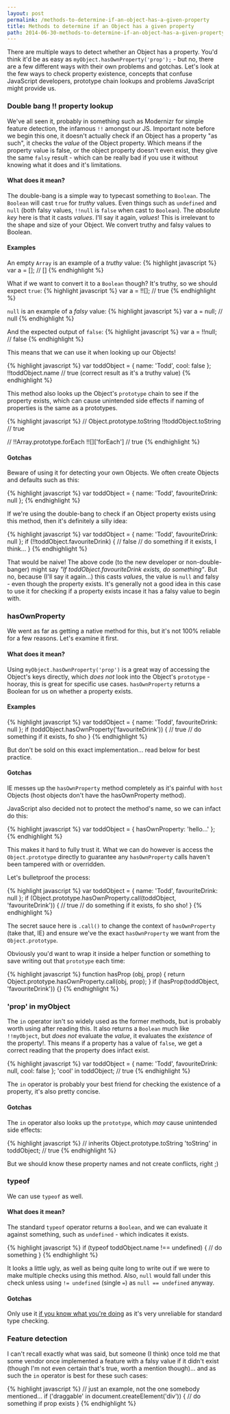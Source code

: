 ```yaml
---
layout: post
permalink: /methods-to-determine-if-an-object-has-a-given-property
title: Methods to determine if an Object has a given property
path: 2014-06-30-methods-to-determine-if-an-object-has-a-given-property.md
---
```


There are multiple ways to detect whether an Object has a property. You'd think it'd be as easy as `myObject.hasOwnProperty('prop');` - but no, there are a few different ways with their own problems and gotchas. Let's look at the few ways to check property existence, concepts that confuse JavaScript developers, prototype chain lookups and problems JavaScript might provide us.

### Double bang !! property lookup
We've all seen it, probably in something such as Modernizr for simple feature detection, the infamous `!!` amongst our JS. Important note before we begin this one, it doesn't actually check if an Object has a property "as such", it checks the _value_ of the Object property. Which means if the property value is false, or the object property doesn't even exist, they give the same `falsy` result - which can be really bad if you use it without knowing what it does and it's limitations.

#### What does it mean?

The double-bang is a simple way to typecast something to `Boolean`. The `Boolean` will cast `true` for _truthy_ values. Even things such as `undefined` and `null` (both falsy values, `!!null` is `false` when cast to `Boolean`). The _absolute key_ here is that it casts _values_. I'll say it again, _values_! This is irrelevant to the shape and size of your Object. We convert truthy and falsy values to Boolean.

#### Examples

An empty `Array` is an example of a _truthy_ value:
{% highlight javascript %}
var a = []; // []
{% endhighlight %}

What if we want to convert it to a `Boolean` though? It's truthy, so we should expect `true`:
{% highlight javascript %}
var a = !![]; // true
{% endhighlight %}

`null` is an example of a _falsy_ value:
{% highlight javascript %}
var a = null; // null
{% endhighlight %}

And the expected output of `false`:
{% highlight javascript %}
var a = !!null; // false
{% endhighlight %}

This means that we can use it when looking up our Objects!

{% highlight javascript %}
var toddObject = {
  name: 'Todd',
  cool: false
};
!!toddObject.name // true (correct result as it's a truthy value)
{% endhighlight %}

This method also looks up the Object's `prototype` chain to see if the property exists, which can cause unintended side effects if naming of properties is the same as a prototypes.

{% highlight javascript %}
// Object.prototype.toString
!!toddObject.toString // true

// !!Array.prototype.forEach
!![]['forEach'] // true
{% endhighlight %}

#### Gotchas

Beware of using it for detecting your own Objects. We often create Objects and defaults such as this:

{% highlight javascript %}
var toddObject = {
  name: 'Todd',
  favouriteDrink: null
};
{% endhighlight %}

If we're using the double-bang to check if an Object property exists using this method, then it's definitely a silly idea:

{% highlight javascript %}
var toddObject = {
  name: 'Todd',
  favouriteDrink: null
};
if (!!toddObject.favouriteDrink) { // false
  // do something if it exists, I think...
}
{% endhighlight %}

That would be naive! The above code (to the new developer or non-double-banger) might say _"If toddObject.favouriteDrink exists, do something"_. But no, because (I'll say it again...) this casts _values_, the value is `null` and falsy - even though the property exists. It's generally not a good idea in this case to use it for checking if a property exists incase it has a falsy value to begin with.

### hasOwnProperty

We went as far as getting a native method for this, but it's not 100% reliable for a few reasons. Let's examine it first.

#### What does it mean?
Using `myObject.hasOwnProperty('prop')` is a great way of accessing the Object's keys directly, which _does not_ look into the Object's `prototype` - hooray, this is great for specific use cases. `hasOwnProperty` returns a Boolean for us on whether a property exists.

#### Examples

{% highlight javascript %}
var toddObject = {
  name: 'Todd',
  favouriteDrink: null
};
if (toddObject.hasOwnProperty('favouriteDrink')) { // true
  // do something if it exists, fo sho
}
{% endhighlight %}

But don't be sold on this exact implementation... read below for best practice.

#### Gotchas

IE messes up the `hasOwnProperty` method completely as it's painful with `host` Objects (host objects don't have the hasOwnProperty method).

JavaScript also decided not to protect the method's name, so we can infact do this:

{% highlight javascript %}
var toddObject = {
  hasOwnProperty: 'hello...'
};
{% endhighlight %}

This makes it hard to fully trust it. What we can do however is access the `Object.prototype` directly to guarantee any `hasOwnProperty` calls haven't been tampered with or overridden. 

Let's bulletproof the process:

{% highlight javascript %}
var toddObject = {
  name: 'Todd',
  favouriteDrink: null
};
if (Object.prototype.hasOwnProperty.call(toddObject, 'favouriteDrink')) { // true
  // do something if it exists, fo sho sho!
}
{% endhighlight %}

The secret sauce here is `.call()` to change the context of `hasOwnProperty` (take that, IE) and ensure we've the exact `hasOwnProperty` we want from the `Object.prototype`.

Obviously you'd want to wrap it inside a helper function or something to save writing out that `prototype` each time:

{% highlight javascript %}
function hasProp (obj, prop) {
  return Object.prototype.hasOwnProperty.call(obj, prop);
}
if (hasProp(toddObject, 'favouriteDrink')) {}
{% endhighlight %}

### 'prop' in myObject

The `in` operator isn't so widely used as the former methods, but is probably worth using after reading this. It also returns a `Boolean` much like `!!myObject`, but _does not_ evaluate the _value_, it evaluates the _existence_ of the property!. This means if a property has a value of `false`, we get a correct reading that the property does infact exist.

{% highlight javascript %}
var toddObject = {
  name: 'Todd',
  favouriteDrink: null,
  cool: false
};
'cool' in toddObject; // true
{% endhighlight %}

The `in` operator is probably your best friend for checking the existence of a property, it's also pretty concise.

#### Gotchas

The `in` operator also looks up the `prototype`, which _may_ cause unintended side effects:

{% highlight javascript %}
// inherits Object.prototype.toString
'toString' in toddObject; // true
{% endhighlight %}

But we should know these property names and not create conflicts, right ;)

### typeof

We can use `typeof` as well.

#### What does it mean?

The standard `typeof` operator returns a `Boolean`, and we can evaluate it against something, such as `undefined` - which indicates it exists.

{% highlight javascript %}
if (typeof toddObject.name !== undefined) {
  // do something
}
{% endhighlight %}

It looks a little ugly, as well as being quite long to write out if we were to make multiple checks using this method. Also, `null` would fall under this check unless using `!= undefined` (single `=`) as `null == undefined` anyway.

#### Gotchas

Only use it [if you know what you're doing](http://toddmotto.com/understanding-javascript-types-and-reliable-type-checking) as it's very unreliable for standard type checking.

### Feature detection

I can't recall exactly what was said, but someone (I think) once told me that some  vendor once implemented a feature with a falsy value if it didn't exist (though I'm not even certain that's true, worth a mention though)... and as such the `in` operator is best for these such cases:

{% highlight javascript %}
// just an example, not the one somebody mentioned...
if ('draggable' in document.createElement('div')) {
  // do something if prop exists
}
{% endhighlight %}
